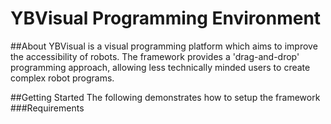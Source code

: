 # YBVisual Programming Environment

##About
YBVisual is a visual programming platform which aims to improve the accessibility of robots. The framework provides a 'drag-and-drop' programming approach, allowing less technically minded users to create complex robot programs.

##Getting Started
The following demonstrates how to setup the framework
###Requirements
